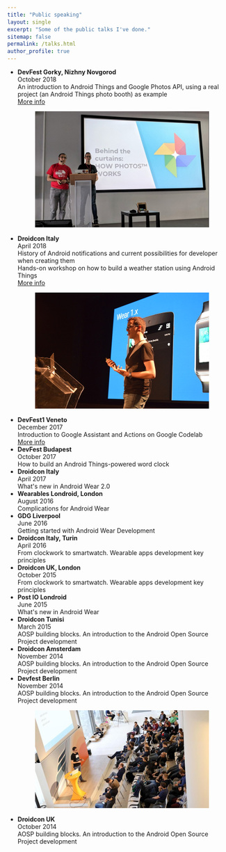 ```yaml
---
title: "Public speaking"
layout: single
excerpt: "Some of the public talks I've done."
sitemap: false
permalink: /talks.html
author_profile: true
---
```


<ul>
 	<li> <b>DevFest Gorky, Nizhny Novgorod</b>
 	 	<br>October 2018
 	 	<br>An introduction to Android Things and Google Photos API, using a real project (an Android Things photo booth) as example
 	 	<br><a href="/do-it-yourselfie-devfest-gorky/">More info</a>
 	 	<figure>
			<a href="/assets/images/devfest_gorky_speakers.jpg"><img src="/assets/images/devfest_gorky_speakers_small.jpg" alt="Me and Roberto on stage at DevFest Gorky 2018"></a>
		</figure>
 	</li>
 	<li> <b>Droidcon Italy</b>
 	 	<br>April 2018
 	 	<br>History of Android notifications and current possibilities for developer when creating them
 	 	<br>Hands-on workshop on how to build a weather station using Android Things
 	 	<br><a href="/notifications-droidcon-turin-2018/">More info</a>
 	 	<figure>
			<a href="/assets/images/notifications_droidcon_turin_2018.jpg"><img src="/assets/images/notifications_droidcon_turin_2018_small.jpg" alt="Me, on stage of Droidcon Turin"></a>
		</figure>
 	</li>
 	<li> <b>DevFest1 Veneto</b>
 	 	<br>December 2017
 	 	<br>Introduction to Google Assistant and Actions on Google Codelab
 	 	<br><a href="/introduction-to-assistant-at-devfest1-veneto/">More info</a>
 	</li>
 	<li> <b>DevFest Budapest</b>
 	 	<br>October 2017
 	 	<br>How to build an Android Things-powered word clock
 	</li>
	<li> <b>Droidcon Italy</b>
		<br>April 2017
 	 	<br>What's new in Android Wear 2.0
	</li>
	<li> <b>Wearables Londroid, London</b> 
		<br>August 2016
		<br>Complications for Android Wear
	</li>
	<li> <b>GDG Liverpool</b>
		<br>June 2016
		<br>Getting started with Android Wear Development
	</li>
	<li> <b>Droidcon Italy, Turin</b> 
		<br>April 2016
		<br>From clockwork to smartwatch. Wearable apps development key principles
	</li>
	<li> <b>Droidcon UK, London</b> 
		<br>October 2015
		<br>From clockwork to smartwatch. Wearable apps development key principles
	</li>
	<li> <b>Post IO Londroid</b> 
		<br>June 2015
		<br>What's new in Android Wear
	</li>
	<li> <b>Droidcon Tunisi</b> 
		<br>March 2015
		<br>AOSP building blocks. An introduction to the Android Open Source Project development
	</li>
	<li> <b>Droidcon Amsterdam</b> 
		<br>November 2014
		<br>AOSP building blocks. An introduction to the Android Open Source Project development 
	</li>
	<li> <b>Devfest Berlin</b> 
		<br>November 2014
		<br>AOSP building blocks. An introduction to the Android Open Source Project development 
		<figure>
			<a href="/assets/images/devfest_berlin_2014.jpg"><img src="/assets/images/devfest_berlin_2014_small.jpg" alt="Presenting at Devfest Berlin 2014"></a>
		</figure>
	</li>
	<li> <b>Droidcon UK</b> 
		<br>October 2014
		<br>AOSP building blocks. An introduction to the Android Open Source Project development 
	</li>
</ul>
